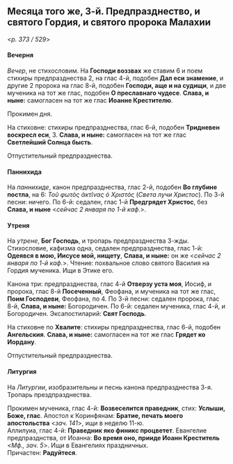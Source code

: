 
## Месяца того же, 3-й. Предпразднество, и святого Гордия, и святого пророка Малахии  

<*p. 373 / 529*>

#### Вечерня

*Вечер*, не стихословим. На **Господи воззвах** же ставим 6 и поем стихиры предпразднества 2, 
на глас 4-й, подобен **Дал еси знамение**, и другие 2 пророка на глас 8-й, подобен 
**Господи, аще и на судищи**, и две мученика на тот же глас, подобен **О преславнаго чудесе**. 
**Слава, и ныне:** самогласен на тот же глас **Иоанне Крестителю**. 

Прокимен дня. 

На стиховне: стихиры предпразднества, глас 6-й, подобен **Тридневен воскресл еси**, 3. 
**Слава, и ныне:** самогласен на тот же глас **Светлейший Солнца бысть**. 

Отпустительный предпразднества.  

#### Паннихида

На *паннихиде*, канон предпразднества, глас 2-й, подобен **Во глубине постла**, на 6: 
*Τοῦ φωτὸς ἀκτῖνας ὁ Χριστός* (*Света лучи Христос*). 
По 3-й песни: ничего. 
По 6-й: седален, глас 1-й **Предгрядет Христос**, без **Слава, и ныне** <*сейчас 2 января по 1-й каф.*>.  

#### Утреня

На *утрене*, **Бог Господь**, и тропарь предпразднества 3-жды.  
Стихословие, кафизма одна, седален предпразднества, глас 1-й: **Одеявся в мою, Иисусе мой, нищету**, 
**Слава, и ныне:** он же <*сейчас 2 января по 1-й каф.*>. 
Чтение: похвальное слово святого Василия на Гордия мученика. Ищи в Этике его.  

Канона три: предпразднества, глас 4-й **Отверзу уста моя**, Иосиф, и пророка, глас 8-й **Посеченный**, 
Феофана, и мученика на тот же глас, **Поим Господеви**, Феофана, по 4. 
По 3-й песни: седален пророка, глас 8-й, **Слава, и ныне:** Богородичен. 
По 6-й: седален мученика, глас 4-й, и Богородичен. 
Эксапостиларий: **Свят Господь**. 
 
На стиховне по **Хвалите**: стихиры предпразднества, глас 6-й, подобен **Ангельския**. 
**Слава, и ныне:** самогласен на тот же глас **Грядет ко Иордану**. 

Отпустительный предпразднества.  

#### Литургия

На *Литургии*, изобразительны и песнь канона предпразднества 3-я. Тропарь прездпразднества. 

Прокимен мученика, глас 4-й: **Возвеселится праведник**, стих: **Услыши, Боже, глас**. 
Апостол к Коринфянам: **Братие, печать моего апостольства** <*зач. 141*>, ищи в неделю 11-ю.   
Аллилуиа, глас 4-й: **Праведник яко финикс процветет**. 
Евангелие предпразднства, от Иоанна: **Во время оно, прииде Иоанн Креститель** <*Мф., зач. 5*>. 
Ищи в Евангелиях праздничных.  
Причастен: **Радуйтеся**. 
 
